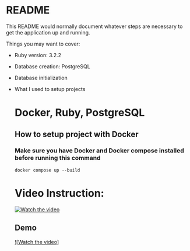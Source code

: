 # README

This README would normally document whatever steps are necessary to get the
application up and running.

Things you may want to cover:

- Ruby version: 3.2.2

- Database creation: PostgreSQL

- Database initialization

- What I used to setup projects

  # Docker, Ruby, PostgreSQL

  ## How to setup project with Docker

  ### Make sure you have Docker and Docker compose installed before running this command

  ```
  docker compose up --build
  ```

  # Video Instruction:

  [![Watch the video](https://i.imgur.com/Psoo3gf.png)](https://youtu.be/vt5fpE0bzSY)

  ## Demo

  [![Watch the video]](https://youtu.be/JmFyjYSFpzM)
